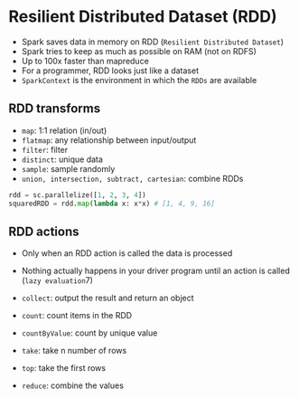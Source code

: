 # Resilient Distributed Dataset (RDD)

- Spark saves data in memory on RDD (`Resilient Distributed Dataset`)
- Spark tries to keep as much as possible on RAM (not on RDFS)
- Up to 100x faster than mapreduce
- For a programmer, RDD looks just like a dataset
- `SparkContext` is the environment in which the `RDDs` are available

## RDD transforms

- `map`: 1:1 relation (in/out)
- `flatmap`: any relationship between input/output
- `filter`: filter
- `distinct`: unique data
- `sample`: sample randomly
- `union, intersection, subtract, cartesian`: combine RDDs

```python
rdd = sc.parallelize([1, 2, 3, 4])
squaredRDD = rdd.map(lambda x: x*x) # [1, 4, 9, 16]
```

## RDD actions

- Only when an RDD action is called the data is processed
- Nothing actually happens in your driver program until an action is called (`lazy evaluation`7)

- `collect`: output the result and return an object
- `count`: count items in the RDD
- `countByValue`: count by unique value
- `take`: take n number of rows
- `top`: take the first rows
- `reduce`: combine the values
